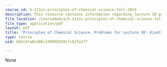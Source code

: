 ```yaml
---
course_id: 5-111sc-principles-of-chemical-science-fall-2014
description: This resource contains information regarding lecture 30 problem.
file_location: /coursemedia/5-111sc-principles-of-chemical-science-fall-2014/b82cbfa8cd8bc240999328cfc62fa177_MIT5_111F14_Lec30Prob.pdf
file_type: application/pdf
layout: pdf
title: 'Principles of Chemical Science, Problems for Lecture 30: Kinetics: Rate Laws'
type: course
uid: b82cbfa8cd8bc240999328cfc62fa177

---
```

None